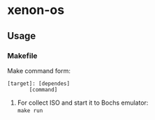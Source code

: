# xenon-os

## Usage

### Makefile 

Make command form:
```
[target]: [dependes]
       [command]
```

1. For collect ISO and start it to Bochs emulator: \
```make run```


